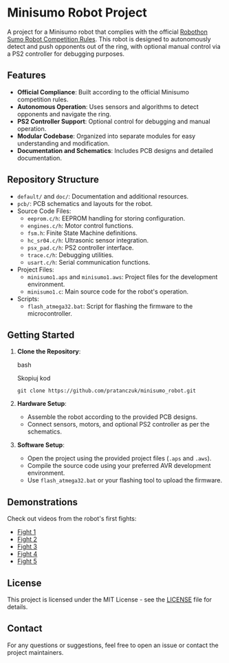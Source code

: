 # Minisumo Robot Project

A project for a Minisumo robot that complies with the official [Robothon Sumo Robot Competition Rules](https://robothon.org/rules-sumo/). This robot is designed to autonomously detect and push opponents out of the ring, with optional manual control via a PS2 controller for debugging purposes.

## Features

-   **Official Compliance**: Built according to the official Minisumo competition rules.
-   **Autonomous Operation**: Uses sensors and algorithms to detect opponents and navigate the ring.
-   **PS2 Controller Support**: Optional control for debugging and manual operation.
-   **Modular Codebase**: Organized into separate modules for easy understanding and modification.
-   **Documentation and Schematics**: Includes PCB designs and detailed documentation.

## Repository Structure

-   `default/` and `doc/`: Documentation and additional resources.
-   `pcb/`: PCB schematics and layouts for the robot.
-   Source Code Files:
    -   `eeprom.c/h`: EEPROM handling for storing configuration.
    -   `engines.c/h`: Motor control functions.
    -   `fsm.h`: Finite State Machine definitions.
    -   `hc_sr04.c/h`: Ultrasonic sensor integration.
    -   `psx_pad.c/h`: PS2 controller interface.
    -   `trace.c/h`: Debugging utilities.
    -   `usart.c/h`: Serial communication functions.
-   Project Files:
    -   `minisumo1.aps` and `minisumo1.aws`: Project files for the development environment.
    -   `minisumo1.c`: Main source code for the robot's operation.
-   Scripts:
    -   `flash_atmega32.bat`: Script for flashing the firmware to the microcontroller.

## Getting Started

1.  **Clone the Repository**:
    
    bash
    
    Skopiuj kod
    
    `git clone https://github.com/pratanczuk/minisumo_robot.git` 
    
2.  **Hardware Setup**:
    
    -   Assemble the robot according to the provided PCB designs.
    -   Connect sensors, motors, and optional PS2 controller as per the schematics.
3.  **Software Setup**:
    
    -   Open the project using the provided project files (`.aps` and `.aws`).
    -   Compile the source code using your preferred AVR development environment.
    -   Use `flash_atmega32.bat` or your flashing tool to upload the firmware.

## Demonstrations

Check out videos from the robot's first fights:

-   [Fight 1](https://www.youtube.com/watch?v=1EaqE86ZQDg)
-   [Fight 2](https://www.youtube.com/watch?v=W36dLinUjCs)
-   [Fight 3](https://www.youtube.com/watch?v=mWIT7kKi6hg)
-   [Fight 4](https://www.youtube.com/watch?v=_5zr2T7BA24)
-   [Fight 5](https://www.youtube.com/watch?v=7P6vkmQnmVI)

## License

This project is licensed under the MIT License - see the [LICENSE](LICENSE) file for details.

## Contact

For any questions or suggestions, feel free to open an issue or contact the project maintainers.
